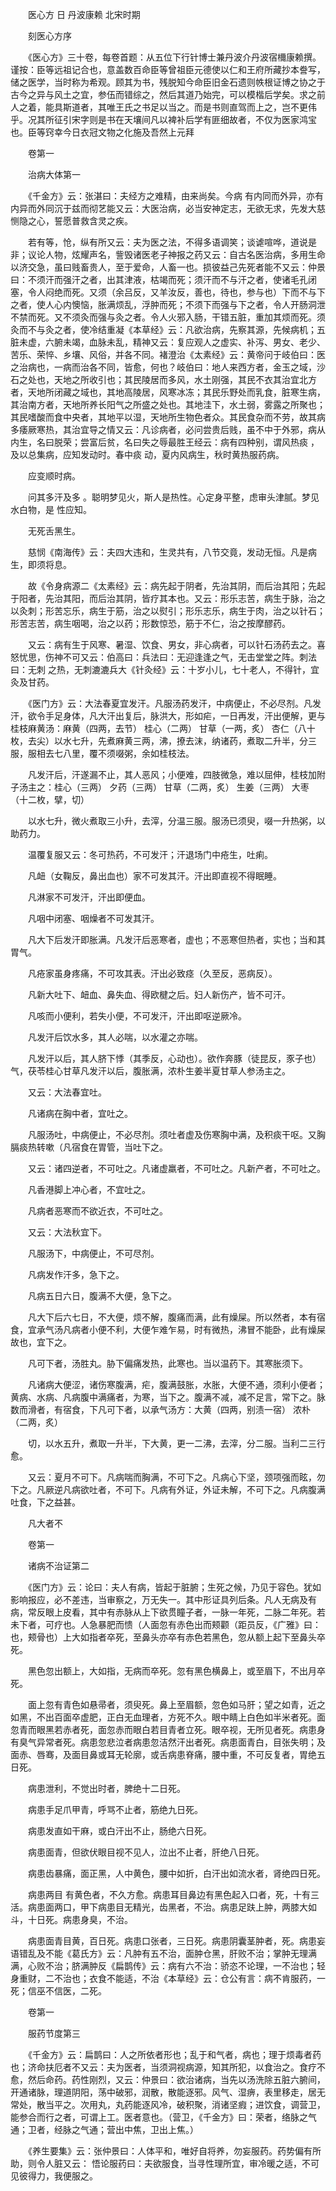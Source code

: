 <!-- { "loadSidebar": true } -->


　　医心方  日 丹波康赖 北宋时期

　　刻医心方序

　　《医心方》三十卷，每卷首题：从五位下行针博士兼丹波介丹波宿檷康赖撰。谨按：臣等远祖记合也，意盖数百命臣等曾祖臣元德使以仁和王府所藏抄本誊写，储之医学，当时称为希观。顾其为书，残脱知今命臣旧金石遗则帙根证博之协之于古今之异与风土之宜，参伍而错综之，然后其道乃始完，可以模楷后学矣。求之前人之着，能具斯道者，其唯王氏之书足以当之。而是书则直驾而上之，岂不更伟乎。况其所征引宋字则是书在天壤间凡以裨补后学有匪细故者，不仅为医家鸿宝也。臣等窍幸今日衣冠文物之化施及吾然上元拜

　　卷第一

　　治病大体第一

　　《千金方》云：张湛曰：夫经方之难精，由来尚矣。今病 有内同而外异，亦有内异而外同沉于兹而彻艺能又云：大医治病，必当安神定志，无欲无求，先发大慈恻隐之心，誓愿普救含灵之疾。

　　若有等，怆，纵有所又云：夫为医之法，不得多语调笑；谈谑喧哗，道说是非；议论人物，炫耀声名，訾毁诸医老子神报之药又云：自古名医治病，多用生命以济交急，虽曰贱畜贵人，至于爱命，人畜一也。损彼益己先死者能不又云：仲景曰：不须汗而强汗之者，出其津液，枯竭而死；须汗而不与汗之者，使诸毛孔闭塞，令人闷绝而死。又须（余吕反，又羊汝反，善也，待也，参与也）下而不与下之者，使人心内懊恼，胀满烦乱，浮肿而死；不须下而强与下之者，令人开肠洞泄不禁而死。又不须灸而强与灸之者。令人火邪入肠，干错五脏，重加其烦而死。须灸而不与灸之者，使冷结重凝《本草经》云：凡欲治病，先察其源，先候病机；五脏未虚，六腑未竭，血脉未乱，精神又云：复应观人之虚实、补泻、男女、老少、苦乐、荣悴、乡壤、风俗，并各不同。褚澄治《太素经》云：黄帝问于岐伯曰：医之治病也，一病而治各不同，皆愈，何也？岐伯曰：地人来西方者，金玉之域，沙石之处也，天地之所收引也；其民陵居而多风，水土刚强，其民不衣其治宜北方者，天地所闭藏之域也，其地高陵居，风寒冰冻；其民乐野处而乳食，脏寒生病，其治南方者，天地所养长阳气之所盛之处也。其地洼下，水土弱，雾露之所聚也；其民嗜酸而食中央者，其地平以湿，天地所生物色者众。其民食杂而不劳，故其病多痿厥寒热，其治宜导之情又云：凡诊病者，必问尝贵后贱，虽不中于外邪，病从内生，名曰脱荣；尝富后贫，名曰失之辱最胜王经云：病有四种别，谓风热痰 ，及以总集病，应知发动时。春中痰 动，夏内风病生，秋时黄热服药病。

　　应变顺时病。

　　问其多汗及多 。聪明梦见火，斯人是热性。心定身平整，虑审头津腻。梦见水白物，是 性应知。

　　无死舌黑生。

　　慈悯《南海传》云：夫四大违和，生灵共有，八节交竟，发动无恒。凡是病生，即须将息。

　　故《令身病源二《太素经》云：病先起于阴者，先治其阴，而后治其阳；先起于阳者，先治其阳，而后治其阴，皆疗其本也。又云：形乐志苦，病生于脉，治之以灸刺；形苦忘乐，病生于筋，治之以熨引；形乐志乐，病生于肉，治之以针石；形苦志苦，病生咽喝，治之以药；形数惊恐，筋于不仁，治之按摩醪药。

　　又云：病有生于风寒、暑湿、饮食、男女，非心病者，可以针石汤药去之。喜怒忧思，伤神不可又云：伯高曰：兵法曰：无迎逢逢之气，无击堂堂之阵。刺法曰：无刺 之热，无刺漉漉兵大《针灸经》云：十岁小儿，七十老人，不得针，宜灸及甘药。

　　《医门方》云：大法春夏宜发汗。凡服汤药发汗，中病便止，不必尽剂。凡发汗，欲令手足身体，凡大汗出复后，脉洪大，形如疟，一日再发，汗出便解，更与桂枝麻黄汤：麻黄（四两，去节） 桂心（二两） 甘草（一两，炙） 杏仁（八十枚，去尖）以水七升，先煮麻黄三两，沸，撩去沫，纳诸药，煮取二升半，分三服，服相去七八里，覆不须啜粥，余如桂枝法。

　　凡发汗后，汗遂漏不止，其人恶风；小便难，四肢微急，难以屈伸，桂枝加附子汤主之：桂心（三两） 夕药（三两） 甘草（二两，炙） 生姜（三两） 大枣（十二枚，擘，切）

　　以水七升，微火煮取三小升，去滓，分温三服。服汤已须臾，啜一升热粥，以助药力。

　　温覆复服又云：冬可热药，不可发汗；汗退场门中疮生，吐痢。

　　凡衄（女鞠反，鼻出血也）家不可发其汗。汗出即直视不得眠睡。

　　凡淋家不可发汗，汗出即便血。

　　凡咽中闭塞、咽燥者不可发其汗。

　　凡大下后发汗即胀满。凡发汗后恶寒者，虚也；不恶寒但热者，实也；当和其胃气。

　　凡疮家虽身疼痛，不可攻其表。汗出必致痉（久至反，恶病反）。

　　凡新大吐下、衄血、鼻失血、得欧楗之后。妇人新伤产，皆不可汗。

　　凡咳而小便利，若失小便，不可发汗，汗出即呕逆厥冷。

　　凡发汗后饮水多，其人必喘，以水灌之亦喘。

　　凡发汗以后，其人脐下悸（其季反，心动也）。欲作奔豚（徒昆反，豕子也）气，茯苓桂心甘草凡发汗以后，腹胀满，浓朴生姜半夏甘草人参汤主之。

　　又云：大法春宜吐。

　　凡诸病在胸中者，宜吐之。

　　凡服汤吐，中病便止，不必尽剂。须吐者虚及伤寒胸中满，及积痰干呕。又胸膈痰热转嗽（凡宿食在胃管，当吐下之。

　　又云：诸四逆者，不可吐之。凡诸虚羸者，不可吐之。凡新产者，不可吐之。

　　凡香港脚上冲心者，不宜吐之。

　　凡病者恶寒而不欲近衣，不可吐之。

　　又云：大法秋宜下。

　　凡服汤下，中病便止，不可尽剂。

　　凡病发作汗多，急下之。

　　凡病五日六日，腹满不大便，急下之。

　　凡大下后六七日，不大便，烦不解，腹痛而满，此有燥屎。所以然者，本有宿食，宜承气汤凡病者小便不利，大便乍难乍易，时有微热，沸冒不能卧，此有燥屎故也，宜下之。

　　凡可下者，汤胜丸。胁下偏痛发热，此寒也。当以温药下。其寒胀须下。

　　凡诸病大便涩，诸伤寒腹满，疟，腹满鼓胀，水胀，大便不通，须利小便者；黄病、水病、凡病腹中满痛者，为寒，当下之。腹满不减，减不足言，常下之。脉数而滑者，有宿食，下凡可下者，以承气汤方：大黄（四两，别渍一宿） 浓朴（二两，炙）

　　切，以水五升，煮取一升半，下大黄，更一二沸，去滓，分二服。当利二三行愈。

　　又云：夏月不可下。凡病喘而胸满，不可下之。凡病心下坚，颈项强而眩，勿下之。凡厥逆凡病欲吐者，不可下。凡病有外证，外证未解，不可下之。凡病腹满吐食，下之益甚。

　　凡大者不

　　卷第一

　　诸病不治证第二

　　《医门方》云：论曰：夫人有病，皆起于脏腑；生死之候，乃见于容色。犹如影响报应，必不差违，当审察之，万无失一。其中形证具列后条。凡人无病及有病，常反眼上皮看，其中有赤脉从上下欲贯瞳子者，一脉一年死，二脉二年死。若未下者，可疗也。人急暴肥而愦（人面忽有赤色出而颊颧（距员反，《广雅》曰： 也，颊骨也）上大如指者卒死，至鼻头亦卒有赤色若黑色，忽从额上起下至鼻头卒死。

　　黑色忽出额上，大如指，无病而卒死。忽有黑色横鼻上，或至眉下，不出月卒死。

　　面上忽有青色如悬帚者，须臾死。鼻上至眉额，忽色如马肝；望之如青，近之如黑，不出百面卒虚肥，正白无血理者，方死不久。眼中睛上白色如半米者死。面忽青而眼黑若赤者死，面忽赤而眼白若目青者立死。眼卒视，无所见者死。病患身有臭气异常者死。病患忽悲泣者病患忽洁然汗出者死。病患面青白，目张失明；及面赤、唇骞，及面目鼻或耳无轮廓，或舌病患脊痛，腰中重，不可反复者，胃绝五日死。

　　病患泄利，不觉出时者，脾绝十二日死。

　　病患手足爪甲青，呼骂不止者，筋绝九日死。

　　病患发直如干麻，或白汗出不止，肠绝六日死。

　　病患面青，但欲伏眼目视不见人，泣出不止者，肝绝八日死。

　　病患齿暴痛，面正黑，人中黄色，腰中如折，白汗出如流水者，肾绝四日死。

　　病患两目 有黄色者，不久方愈。病患耳目鼻边有黑色起入口者，死，十有三活。病患面两口，甲下病患目无精光，齿黑者，不治。病患足趺上肿，两膝大如斗，十日死。病患身臭，不治。

　　病患面青目黄，百日死。病患口张者，三日死。病患阴囊茎肿者，死。病患妄语错乱及不能《葛氏方》云：凡肿有五不治，面肿仓黑，肝败不治；掌肿无理满满，心败不治；脐满肿反《扁鹊传》云：病有六不治：骄恣不论理，一不治也；轻身重财，二不治也；衣食不能适，不治《本草经》云：仓公有言：病不肯服药，一死；信巫不信医，二死。

　　卷第一

　　服药节度第三

　　《千金方》云：扁鹊曰：人之所依者形也；乱于和气者，病也；理于烦毒者药也；济命扶厄者不又云：夫为医者，当须洞视病源，知其所犯，以食治之。食疗不愈，然后命药。药性刚烈，又云：仲景曰：欲治诸病，当先以汤洗除五脏六腑间，开通诸脉，理道阴阳，荡中破邪，润散，散能逐邪。风气、湿痹，表里移走，居无常处，散当平之。次用丸，丸药能逐风冷，破积聚，消诸坚瘕；进饮食，调营卫，能参合而行之者，可谓上工。医者意也。（营卫，《千金方》曰：荣者，络脉之气通；卫者，经脉之气通；营出中焦，卫出上焦。）

　　《养生要集》云：张仲景曰：人体平和，唯好自将养，勿妄服药。药势偏有所助，则令人脏又云： 悟论服药曰：夫欲服食，当寻性理所宜，审冷暖之适，不可见彼得力，我便服之。

